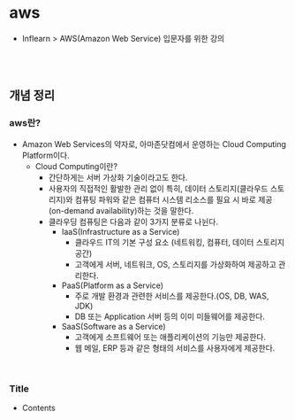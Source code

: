# aws
- Inflearn > AWS(Amazon Web Service) 입문자를 위한 강의



<br><br>



## 개념 정리
### aws란?
- Amazon Web Services의 약자로, 아마존닷컴에서 운영하는 Cloud Computing Platform이다.
  - Cloud Computing이란?
    - 간단하게는 서버 가상화 기술이라고도 한다.
    - 사용자의 직접적인 활발한 관리 없이 특히, 데이터 스토리지(클라우드 스토리지)와 컴퓨팅 파워와 같은 컴퓨터 시스템 리소스를 필요 시 바로 제공(on-demand availability)하는 것을 말한다.
    - 클라우딩 컴퓨팅은 다음과 같이 3가지 분류로 나뉜다.
      - IaaS(Infrastructure as a Service)
        - 클라우드 IT의 기본 구성 요소 (네트워킹, 컴퓨터, 데이터 스토리지 공간)
        - 고객에게 서버, 네트워크, OS, 스토리지를 가상화하여 제공하고 관리한다.
      - PaaS(Platform as a Service)
        - 주로 개발 환경과 관련한 서비스를 제공한다.(OS, DB, WAS, JDK)
        - DB 또는 Application 서버 등의 이미 미들웨어를 제공한다.
      - SaaS(Software as a Service)
        - 고객에게 소프트웨어 또는 애플리케이션의 기능만 제공한다.
        - 웹 메일, ERP 등과 같은 형태의 서비스를 사용자에게 제공한다.

<br>

### Title
- Contents
